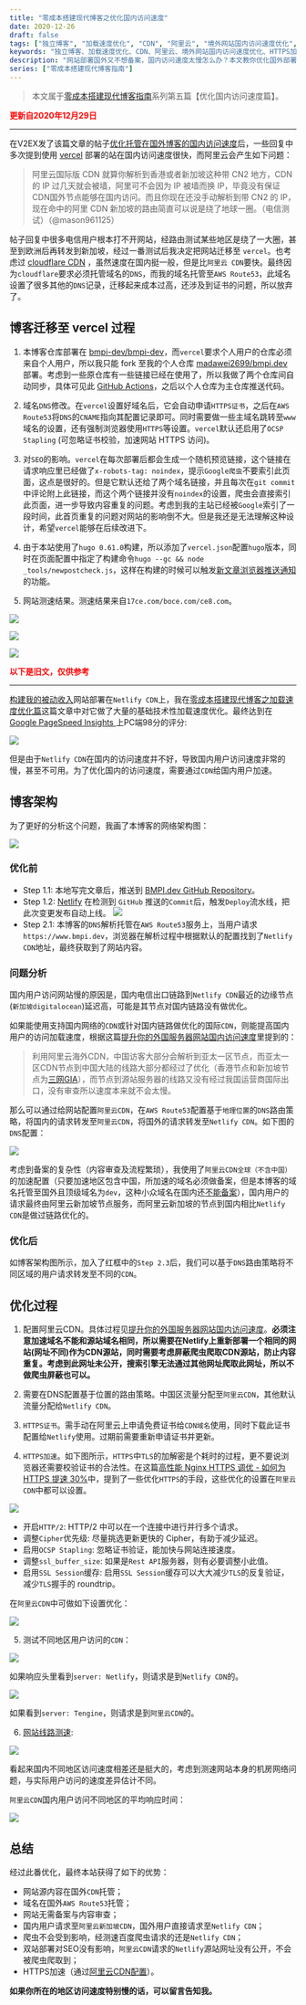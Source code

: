 ```yaml
---
title: "零成本搭建现代博客之优化国内访问速度"
date: 2020-12-26
draft: false
tags: ["独立博客", "加载速度优化", "CDN", "阿里云", "境外网站国内访问速度优化", "HTTPS加速"]
keywords: "独立博客、加载速度优化、CDN、阿里云、境外网站国内访问速度优化、HTTPS加速"
description: "网站部署国外又不想备案，国内访问速度太慢怎么办？本文教你优化国外部署网站在国内的访问速度。"
series: ["零成本搭建现代博客指南"]
---
```


> 本文属于[零成本搭建现代博客指南](/series/零成本搭建现代博客指南/)系列第五篇【优化国内访问速度篇】。

<strong><span style="color:red">更新自2020年12月29日</span></strong>

---

在V2EX发了该篇文章的帖子[优化托管在国外博客的国内访问速度](https://www.v2ex.com/t/739279)后，一些回复中多次提到使用 [vercel](https://vercel.com/) 部署的站在国内访问速度很快，而阿里云会产生如下问题：

> 阿里云国际版 CDN 就算你解析到香港或者新加坡这种带 CN2 地方，CDN 的 IP 过几天就会被墙，阿里可不会因为 IP 被墙而换 IP，毕竟没有保证CDN国外节点能够在国内访问。而且你现在还没手动解析到带 CN2 的 IP，现在命中的阿里 CDN 新加坡的路由简直可以说是绕了地球一圈。（电信测试）（@mason961125）

帖子回复中很多电信用户根本打不开网站，经路由测试某些地区是绕了一大圈，甚至到欧洲后再转发到新加坡，经过一番测试后我决定把网站迁移至 `vercel`。也考虑过 [cloudflare CDN](https://www.cloudflare.com/zh-cn/) ，虽然速度在国内挺一般，但是比`阿里云 CDN`要快。最终因为`cloudflare`要求必须托管域名的`DNS`，而我的域名托管至`AWS Route53`，此域名设置了很多其他的`DNS`记录，迁移起来成本过高，还涉及到证书的问题，所以放弃了。

## 博客迁移至 vercel 过程

1. 本博客仓库部署在 [bmpi-dev/bmpi-dev](https://github.com/bmpi-dev/bmpi.dev)，而`vercel`要求个人用户的仓库必须来自个人用户，所以我只能 fork 至我的个人仓库 [madawei2699/bmpi.dev](https://github.com/madawei2699/bmpi.dev) 部署。考虑到一些原仓库有一些链接已经在使用了，所以我做了两个仓库间自动同步，具体可见此 [GitHub Actions](https://github.com/madawei2699/sync-repo-actions)，之后以个人仓库为主仓库推送代码。

2. 域名`DNS`修改。在`vercel`设置好域名后，它会自动申请`HTTPS证书`，之后在`AWS Route53`将`DNS`的`CNAME`指向其配置记录即可。同时需要做一些主域名跳转至`www`域名的设置，还有强制浏览器使用`HTTPS`等设置。`vercel`默认还启用了`OCSP Stapling` (可忽略证书校验，加速网站 HTTPS 访问)。

3. 对`SEO`的影响。`vercel`在每次部署后都会生成一个随机预览链接，这个链接在请求响应里已经做了`x-robots-tag: noindex`，提示`Google爬虫`不要索引此页面，这点是很好的。但是它默认还给了两个域名链接，并且每次在`git commit`中评论附上此链接，而这个两个链接并没有`noindex`的设置，爬虫会直接索引此页面，进一步导致内容重复的问题。考虑到我的主站已经被`Google`索引了一段时间，此首页重复的问题对网站的影响倒不大。但是我还是无法理解这种设计，希望`vercel`能够在后续改进下。

4. 由于本站使用了`hugo 0.61.0`构建，所以添加了`vercel.json`配置`hugo`版本，同时在页面配置中指定了构建命令`hugo --gc && node _tools/newpostcheck.js`，这样在构建的时候可以触发[新文章浏览器推送通知](/dev/guide-to-setup-blog-site-with-zero-cost-3/)的功能。

5. 网站测速结果。测速结果来自`17ce.com/boce.com/ce8.com`。

![](https://img.bmpi.dev/96368bb8-c705-514c-2ef0-b3b350d82d70.png)

![](https://img.bmpi.dev/0429775b-f261-018a-744a-82c7bca3672f.png)

![](https://img.bmpi.dev/a07e54ac-cd6a-142f-ec74-d54110f95af0.png)

<strong><span style="color:red">以下是旧文，仅供参考</span></strong>

---

[构建我的被动收入](https://www.bmpi.dev/)网站部署在`Netlify CDN`上，我在[零成本搭建现代博客之加载速度优化篇](/dev/guide-to-setup-blog-site-with-zero-cost-4/)这篇文章中对它做了大量的基础技术性加载速度优化。最终达到在 [Google PageSpeed Insights
](https://developers.google.com/speed/pagespeed/insights/?url=https%3A%2F%2Fwww.bmpi.dev%2F&hl=en&tab=desktop) 上PC端98分的评分:

![](https://img.bmpi.dev/e3402768-d1c4-dcfa-0674-051ebeb874e4.png)

但是由于`Netlify CDN`在国内的访问速度并不好，导致国内用户访问速度非常的慢，甚至不可用。为了优化国内的访问速度，需要通过`CDN`给国内用户加速。

## 博客架构

为了更好的分析这个问题，我画了本博客的网络架构图：

![](https://img.bmpi.dev/b35c877d-7bdd-aed8-afb2-b968a2a2002b.png)

### 优化前

* Step 1.1: 本地写完文章后，推送到 [BMPI.dev GitHub Repository](https://github.com/bmpi-dev/bmpi.dev)。
* Step 1.2: [Netlify](https://www.netlify.com/) 在检测到 `GitHub` 推送的`Commit`后，触发`Deploy`流水线，把此次变更发布自动上线。
![](https://img.bmpi.dev/c2be44e4-f78d-e7c6-a6df-f6c2b841118b.png)
* Step 2.1: 本博客的`DNS`解析托管在`AWS Route53`服务上，当用户请求`https://www.bmpi.dev`，浏览器在解析过程中根据默认的配置找到了`Netlify CDN`地址，最终获取到了网站内容。

### 问题分析

国内用户访问网站慢的原因是，国内电信出口链路到`Netlify CDN`最近的边缘节点(`新加坡digitalocean`)延迟高，可能是其节点对国内链路没有做优化。

如果能使用支持国内网络的`CDN`或针对国内链路做优化的国际`CDN`，则能提高国内用户的访问加载速度，根据这篇[提升你的外国服务器网站国内访问速度](https://www.bilibili.com/read/cv4759943/)里提到的：

> 利用阿里云海外CDN，中国访客大部分会解析到亚太一区节点，而亚太一区CDN节点到中国大陆的线路大部分都经过了优化（香港节点和新加坡节点为[三网GIA](https://zhuanlan.zhihu.com/p/68381011)），而节点到源站服务器的线路又没有经过我国运营商国际出口，没有审查所以速度本来就不会太慢。

那么可以通过给网站配置`阿里云CDN`，在`AWS Route53`配置基于`地理位置`的`DNS`路由策略，将国内的请求转发至`阿里云CDN`，将国外的请求转发至`Netlify CDN`。如下图的`DNS`配置：

![](https://img.bmpi.dev/3ab55443-fe2d-5fcd-1abd-3d094d9a6231.png)

考虑到备案的复杂性（内容审查及流程繁琐），我使用了`阿里云CDN全球（不含中国）`的加速配置（只要加速地区包含中国，所加速的域名必须做备案，但是本博客的域名托管至国外且顶级域名为`dev`，这种小众域名在国内还[不能备案](http://xn--eqrt2g.xn--vuq861b/)），国内用户的请求最终由阿里云新加坡节点服务，而阿里云新加坡的节点到国内相比`Netlify CDN`是做过链路优化的。

### 优化后

如博客架构图所示，加入了红框中的`Step 2.3`后，我们可以基于`DNS`路由策略将不同区域的用户请求转发至不同的`CDN`。

## 优化过程

1. 配置阿里云CDN。具体过程见[提升你的外国服务器网站国内访问速度](https://www.bilibili.com/read/cv4759943/)。**必须注意加速域名不能和源站域名相同，所以需要在Netlify上重新部署一个相同的网站(网址不同)作为CDN源站，同时需要考虑屏蔽爬虫爬取CDN源站，防止内容重复。考虑到此网址未公开，搜索引擎无法通过其他网址爬取此网址，所以不做爬虫屏蔽也可以。**

2. 需要在DNS配置基于位置的路由策略。中国区流量分配至`阿里云CDN`，其他默认流量分配给`Netlify CDN`。

3. `HTTPS证书`。需手动在阿里云上申请免费证书给`CDN域名`使用，同时下载此证书配置给`Netlify`使用。过期前需要重新申请证书并更新。

4. `HTTPS加速`。如下图所示，`HTTPS`中`TLS`的加解密是个耗时的过程，更不要说浏览器还需要校验证书的合法性。在这篇[高性能 Nginx HTTPS 调优 - 如何为 HTTPS 提速 30%](https://kalasearch.cn/blog/high-performance-nginx-tls-tuning/)中，提到了一些优化`HTTPS`的手段，这些优化的设置在`阿里云CDN`中都可以设置。

![](https://img.bmpi.dev/f14027df-6283-3dad-1f7e-2c49bdc1c145.png)

* 开启`HTTP/2`: HTTP/2 中可以在一个连接中进行并行多个请求。
* 调整`Cipher`优先级: 尽量挑选更新更快的 Cipher，有助于减少延迟。
* 启用`OCSP Stapling`: 忽略证书验证，能加快与网站连接速度。
* 调整`ssl_buffer_size`: 如果是`Rest API`服务器，则有必要调整小此值。
* 启用`SSL Session`缓存: 启用`SSL Session`缓存可以大大减少`TLS`的反复验证，减少`TLS`握手的 roundtrip。

在`阿里云CDN`中可做如下设置优化：

![](https://img.bmpi.dev/ef49c333-0d2c-68bb-7f94-fcfb63f701e8.png)

5. 测试不同地区用户访问的`CDN`：

![](https://img.bmpi.dev/a5107ab6-2b01-37f5-9e47-6b239c77176f.png)

如果响应头里看到`server: Netlify`，则请求是到`Netlify CDN`的。

![](https://img.bmpi.dev/dcfab9dd-233d-fb9e-43f5-6038ecf45836.png)

如果看到`server: Tengine`，则请求是到`阿里云CDN`的。

6. [网站线路测速](https://www.17ce.com/):

![](https://img.bmpi.dev/a5ce7b4b-8530-bec5-14ff-8b295cbeefc5.png)

看起来国内不同地区访问速度相差还是挺大的，考虑到测速网站本身的机房网络问题，与实际用户访问的速度差异估计不同。

`阿里云CDN`国内用户访问不同地区的平均响应时间：

![](https://img.bmpi.dev/9fd9b60d-593c-841e-8656-d571e917a760.png)

## 总结

经过此番优化，最终本站获得了如下的优势：

* 网站源内容在国外`CDN`托管；
* 域名在国外`AWS Route53`托管；
* 网站无需备案与内容审查；
* 国内用户请求至`阿里云新加坡CDN`，国外用户直接请求至`Netlify CDN`；
* 爬虫不会受到影响，经测速百度爬虫请求的还是`Netlify CDN`；
* 双站部署对SEO没有影响，`阿里云CDN`请求的`Netlify`源站网址没有公开，不会被爬虫爬取到；
* HTTPS加速（通过[阿里云CDN配置](https://help.aliyun.com/document_detail/109894.html)）。

**如果你所在的地区访问速度特别慢的话，可以留言告知我。**
